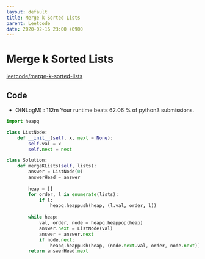 ```yaml
---
layout: default
title: Merge k Sorted Lists
parent: Leetcode
date: 2020-02-16 23:00 +0900
---
```


# Merge k Sorted Lists

[leetcode/merge-k-sorted-lists](https://www.leetcode.com/problems/merge-k-sorted-lists/)

## Code

- O(NLogM) : 112m Your runtime beats 62.06 % of python3 submissions.

```python
import heapq

class ListNode:
    def __init__(self, x, next = None):
        self.val = x
        self.next = next

class Solution:
    def mergeKLists(self, lists):
        answer = ListNode(0)
        answerHead = answer
        
        heap = []
        for order, l in enumerate(lists):
            if l:
                heapq.heappush(heap, (l.val, order, l))
        
        while heap:
            val, order, node = heapq.heappop(heap)
            answer.next = ListNode(val)
            answer = answer.next
            if node.next:
                heapq.heappush(heap, (node.next.val, order, node.next))
        return answerHead.next
```